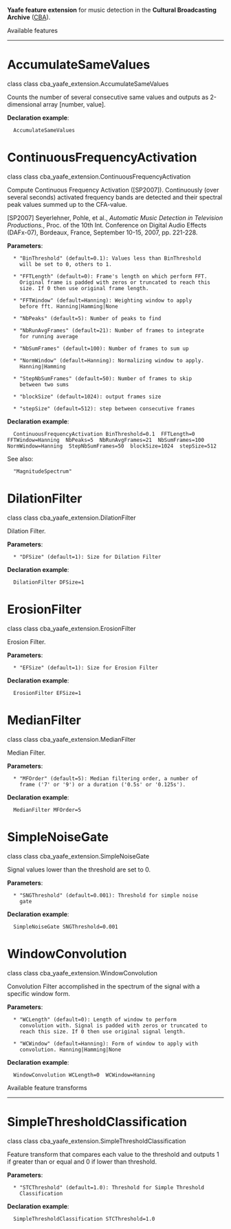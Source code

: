 **Yaafe feature extension** for music detection in the **Cultural
Broadcasting Archive** ([CBA](http://cba.fro.at)).


Available features
******************


AccumulateSameValues
====================

class class cba_yaafe_extension.AccumulateSameValues

   Counts the number of several consecutive same values and outputs as
   2-dimensional array [number, value].

   **Declaration example**:

      AccumulateSameValues


ContinuousFrequencyActivation
=============================

class class cba_yaafe_extension.ContinuousFrequencyActivation

   Compute Continuous Frequency Activation ([SP2007]).   Continuously
   (over several seconds) activated frequency bands are detected and
   their spectral peak values summed up to the CFA-value.

   [SP2007] Seyerlehner, Pohle, et al., *Automatic Music Detection in
            Television Productions.*, Proc. of the 10th Int.
            Conference on Digital Audio Effects (DAFx-07), Bordeaux,
            France, September 10-15, 2007, pp. 221-228.

   **Parameters**:

      * "BinThreshold" (default=0.1): Values less than BinThreshold
        will be set to 0, others to 1.

      * "FFTLength" (default=0): Frame's length on which perform FFT.
        Original frame is padded with zeros or truncated to reach this
        size. If 0 then use original frame length.

      * "FFTWindow" (default=Hanning): Weighting window to apply
        before fft. Hanning|Hamming|None

      * "NbPeaks" (default=5): Number of peaks to find

      * "NbRunAvgFrames" (default=21): Number of frames to integrate
        for running average

      * "NbSumFrames" (default=100): Number of frames to sum up

      * "NormWindow" (default=Hanning): Normalizing window to apply.
        Hanning|Hamming

      * "StepNbSumFrames" (default=50): Number of frames to skip
        between two sums

      * "blockSize" (default=1024): output frames size

      * "stepSize" (default=512): step between consecutive frames

   **Declaration example**:

      ContinuousFrequencyActivation BinThreshold=0.1  FFTLength=0  FFTWindow=Hanning  NbPeaks=5  NbRunAvgFrames=21  NbSumFrames=100  NormWindow=Hanning  StepNbSumFrames=50  blockSize=1024  stepSize=512

   See also:

      "MagnitudeSpectrum"


DilationFilter
==============

class class cba_yaafe_extension.DilationFilter

   Dilation Filter.

   **Parameters**:

      * "DFSize" (default=1): Size for Dilation Filter

   **Declaration example**:

      DilationFilter DFSize=1


ErosionFilter
=============

class class cba_yaafe_extension.ErosionFilter

   Erosion Filter.

   **Parameters**:

      * "EFSize" (default=1): Size for Erosion Filter

   **Declaration example**:

      ErosionFilter EFSize=1


MedianFilter
============

class class cba_yaafe_extension.MedianFilter

   Median Filter.

   **Parameters**:

      * "MFOrder" (default=5): Median filtering order, a number of
        frame ('7' or '9') or a duration ('0.5s' or '0.125s').

   **Declaration example**:

      MedianFilter MFOrder=5


SimpleNoiseGate
===============

class class cba_yaafe_extension.SimpleNoiseGate

   Signal values lower than the threshold are set to 0.

   **Parameters**:

      * "SNGThreshold" (default=0.001): Threshold for simple noise
        gate

   **Declaration example**:

      SimpleNoiseGate SNGThreshold=0.001


WindowConvolution
=================

class class cba_yaafe_extension.WindowConvolution

   Convolution Filter accomplished in the spectrum of the signal with
   a specific window form.

   **Parameters**:

      * "WCLength" (default=0): Length of window to perform
        convolution with. Signal is padded with zeros or truncated to
        reach this size. If 0 then use original signal length.

      * "WCWindow" (default=Hanning): Form of window to apply with
        convolution. Hanning|Hamming|None

   **Declaration example**:

      WindowConvolution WCLength=0  WCWindow=Hanning


Available feature transforms
****************************


SimpleThresholdClassification
=============================

class class cba_yaafe_extension.SimpleThresholdClassification

   Feature transform that compares each value to the threshold and
   outputs 1 if greater than or equal and 0 if lower than threshold.

   **Parameters**:

      * "STCThreshold" (default=1.0): Threshold for Simple Threshold
        Classification

   **Declaration example**:

      SimpleThresholdClassification STCThreshold=1.0
